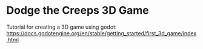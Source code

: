 # Dodge the Creeps 3D Game

Tutorial for creating a 3D game using godot:
https://docs.godotengine.org/en/stable/getting_started/first_3d_game/index.html